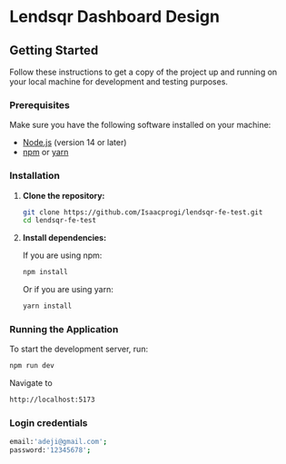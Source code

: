 # Lendsqr Dashboard Design

## Getting Started

Follow these instructions to get a copy of the project up and running on your local machine for development and testing purposes.

### Prerequisites

Make sure you have the following software installed on your machine:

- [Node.js](https://nodejs.org/) (version 14 or later)
- [npm](https://www.npmjs.com/) or [yarn](https://yarnpkg.com/)

### Installation

1. **Clone the repository:**

    ```bash
    git clone https://github.com/Isaacprogi/lendsqr-fe-test.git
    cd lendsqr-fe-test
    ```

2. **Install dependencies:**

    If you are using npm:

    ```bash
    npm install
    ```

    Or if you are using yarn:

    ```bash
    yarn install
    ```

### Running the Application

To start the development server, run:

```bash
npm run dev
```
Navigate to 

```bash
http://localhost:5173
```

### Login credentials

```bash
email:'adeji@gmail.com';
password:'12345678';
```
